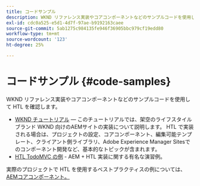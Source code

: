 ```yaml
---
title: コードサンプル
description: WKND リファレンス実装やコアコンポーネントなどのサンプルコードを使用して HTL を確認します。
exl-id: cdc0a525-e5d1-4d7f-97ae-b9192163caee
source-git-commit: 5ab1275c984135fe946f36905bbc979cf19edd80
workflow-type: tm+mt
source-wordcount: '123'
ht-degree: 25%

---
```



# コードサンプル {#code-samples}

WKND リファレンス実装やコアコンポーネントなどのサンプルコードを使用して HTL を確認します。

* [WKND チュートリアル](https://experienceleague.adobe.com/docs/experience-manager-learn/getting-started-wknd-tutorial-develop/overview.html?lang=ja)  — このチュートリアルでは、架空のライフスタイルブランド WKND 向けのAEMサイトの実装について説明します。 HTL で実装される場合は、プロジェクトの設定、コアコンポーネント、編集可能テンプレート、クライアント側ライブラリ、Adobe Experience Manager Sitesでのコンポーネント開発など、基本的なトピックが含まれます。
* [HTL TodoMVC の例](https://github.com/Adobe-Marketing-Cloud/aem-sightly-sample-todomvc) - AEM + HTL 実装に関する有名な演習例。

実際のプロジェクトで HTL を使用するベストプラクティスの例については、 [AEMコアコンポーネント。](https://experienceleague.adobe.com/docs/experience-manager-core-components/using/introduction.html?lang=ja)
